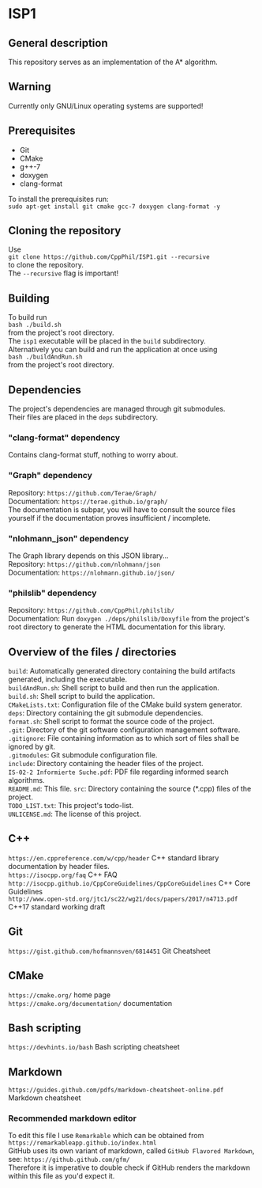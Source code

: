 # ISP1
## General description
This repository serves as an implementation of the A* algorithm.  

## Warning
Currently only GNU/Linux operating systems are supported!  

## Prerequisites
* Git
* CMake
* g++-7
* doxygen
* clang-format

To install the prerequisites run:  
`sudo apt-get install git cmake gcc-7 doxygen clang-format -y`  

## Cloning the repository
Use  
`git clone https://github.com/CppPhil/ISP1.git --recursive`  
to clone the repository.  
The `--recursive` flag is important!  


## Building
To build run  
`bash ./build.sh`  
from the project's root directory.  
The `isp1` executable will be placed in the `build` subdirectory.  
Alternatively you can build and run the application at once using  
`bash ./buildAndRun.sh`  
from the project's root directory.  

## Dependencies
The project's dependencies are managed through git submodules.  
Their files are placed in the `deps` subdirectory.  

### "clang-format" dependency
Contains clang-format stuff, nothing to worry about.  

### "Graph" dependency
Repository: `https://github.com/Terae/Graph/`  
Documentation: `https://terae.github.io/graph/`  
The documentation is subpar, you will have to consult the source files yourself if the documentation proves insufficient / incomplete.  

### "nlohmann_json" dependency
The Graph library depends on this JSON library...  
Repository: `https://github.com/nlohmann/json`  
Documentation: `https://nlohmann.github.io/json/`  

### "philslib" dependency
Repository: `https://github.com/CppPhil/philslib/`  
Documentation: Run `doxygen ./deps/philslib/Doxyfile` from the project's root directory to generate the HTML documentation for this library.  

## Overview of the files / directories
`build`: Automatically generated directory containing the build artifacts generated, including the executable.  
`buildAndRun.sh`: Shell script to build and then run the application.  
`build.sh`: Shell script to build the application.  
`CMakeLists.txt`: Configuration file of the CMake build system generator.  
`deps`: Directory containing the git submodule dependencies.  
`format.sh`: Shell script to format the source code of the project.  
`.git`: Directory of the git software configuration management software.  
`.gitignore`: File containing information as to which sort of files shall be ignored by git.  
`.gitmodules`: Git submodule configuration file.  
`include`: Directory containing the header files of the project.  
`IS-02-2 Informierte Suche.pdf`: PDF file regarding informed search algorithms.  
`README.md`: This file.
`src`: Directory containing the source (*.cpp) files of the project.  
`TODO_LIST.txt`: This project's todo-list.  
`UNLICENSE.md`: The license of this project.  

##  C++
`https://en.cppreference.com/w/cpp/header` C++ standard library documentation by header files.  
`https://isocpp.org/faq` C++ FAQ  
`http://isocpp.github.io/CppCoreGuidelines/CppCoreGuidelines` C++ Core Guidelines  
`http://www.open-std.org/jtc1/sc22/wg21/docs/papers/2017/n4713.pdf` C++17 standard working draft  

## Git
`https://gist.github.com/hofmannsven/6814451` Git Cheatsheet  

## CMake
`https://cmake.org/` home page  
`https://cmake.org/documentation/` documentation  

## Bash scripting
`https://devhints.io/bash` Bash scripting cheatsheet  

## Markdown
`https://guides.github.com/pdfs/markdown-cheatsheet-online.pdf` Markdown cheatsheet  

### Recommended markdown editor
To edit this file I use `Remarkable` which can be obtained from `https://remarkableapp.github.io/index.html`  
GitHub uses its own variant of markdown, called `GitHub Flavored Markdown`, see: `https://github.github.com/gfm/`  
Therefore it is imperative to double check if GitHub renders the markdown within this file as you'd expect it.  
